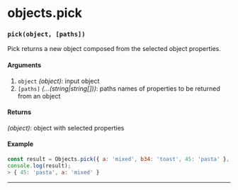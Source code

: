 # objects.pick

<!-- div class="doc-container" -->

<!-- div -->


<!-- div -->

<h3 id="pickobject-paths"><code>pick(object, [paths])</code></h3>

Pick returns a new object composed from the selected object properties.

#### Arguments
1. `object` *(object)*: input object
2. `[paths]` *(...(string|string&#91;&#93;))*: paths names of properties to be returned from an object

#### Returns
*(object)*: object with selected properties

#### Example
```js
const result = Objects.pick({ a: 'mixed', b34: 'toast', 45: 'pasta' }, 'a', 45);
console.log(result);
> { 45: 'pasta', a: 'mixed' }
```
---

<!-- /div -->

<!-- /div -->

<!-- /div -->
